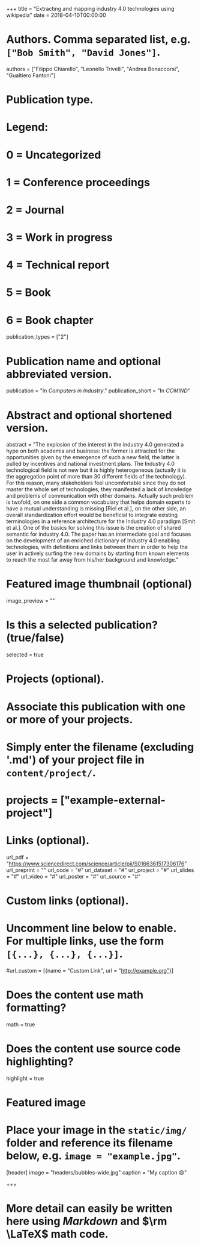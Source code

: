 +++
title = "Extracting and mapping industry 4.0 technologies using wikipedia"
date = 2018-04-10T00:00:00

# Authors. Comma separated list, e.g. `["Bob Smith", "David Jones"]`.
authors = ["Filippo Chiarello", "Leonello Trivelli", "Andrea Bonaccorsi", "Gualtiero Fantoni"]

# Publication type.
# Legend:
# 0 = Uncategorized
# 1 = Conference proceedings
# 2 = Journal
# 3 = Work in progress
# 4 = Technical report
# 5 = Book
# 6 = Book chapter
publication_types = ["2"]

# Publication name and optional abbreviated version.
publication = "In *Computers in Industry*."
publication_short = "In *COMIND*"

# Abstract and optional shortened version.
abstract = "The explosion of the interest in the industry 4.0 generated a hype on both academia and business: the former is attracted for the opportunities given by the emergence of such a new field, the latter is pulled by incentives and national investment plans. The Industry 4.0 technological field is not new but it is highly heterogeneous (actually it is the aggregation point of more than 30 different fields of the technology). For this reason, many stakeholders feel uncomfortable since they do not master the whole set of technologies, they manifested a lack of knowledge and problems of communication with other domains. Actually such problem is twofold, on one side a common vocabulary that helps domain experts to have a mutual understanding is missing [Riel et al.], on the other side, an overall standardization effort would be beneficial to integrate existing terminologies in a reference architecture for the Industry 4.0 paradigm [Smit et al.]. One of the basics for solving this issue is the creation of shared semantic for industry 4.0. The paper has an intermediate goal and focuses on the development of an enriched dictionary of Industry 4.0 enabling technologies, with definitions and links between them in order to help the user in actively surfing the new domains by starting from known elements to reach the most far away from his/her background and knowledge."

# Featured image thumbnail (optional)
image_preview = ""

# Is this a selected publication? (true/false)
selected = true

# Projects (optional).
#   Associate this publication with one or more of your projects.
#   Simply enter the filename (excluding '.md') of your project file in `content/project/`.
# projects = ["example-external-project"]

# Links (optional).
url_pdf = "https://www.sciencedirect.com/science/article/pii/S0166361517306176"
url_preprint = ""
url_code = "#"
url_dataset = "#"
url_project = "#"
url_slides = "#"
url_video = "#"
url_poster = "#"
url_source = "#"

# Custom links (optional).
#   Uncomment line below to enable. For multiple links, use the form `[{...}, {...}, {...}]`.
#url_custom = [{name = "Custom Link", url = "http://example.org"}]

# Does the content use math formatting?
math = true

# Does the content use source code highlighting?
highlight = true

# Featured image
# Place your image in the `static/img/` folder and reference its filename below, e.g. `image = "example.jpg"`.
[header]
image = "headers/bubbles-wide.jpg"
caption = "My caption :smile:"

+++

# More detail can easily be written here using *Markdown* and $\rm \LaTeX$ math code.
